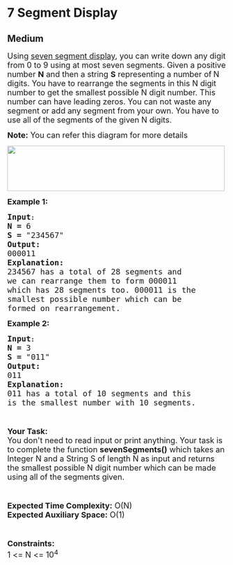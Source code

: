 # 7 Segment Display
## Medium 
<div class="problem-statement" style="user-select: auto;">
                <p style="user-select: auto;"></p><p style="user-select: auto;"><span style="font-size: 18px; user-select: auto;">Using <a href="https://www.electronics-tutorials.ws/blog/7-segment-display-tutorial.html" target="_blank" style="user-select: auto;">seven segment display</a>, you can write down any digit from 0 to 9 using at most seven segments. Given a positive number <strong style="user-select: auto;">N</strong> and then a string <strong style="user-select: auto;">S</strong> representing a number of<strong style="user-select: auto;"> </strong>N digits. You have to rearrange the segments in this N digit number to get the smallest possible N digit number. This number can have leading zeros. You can not waste any segment or add any segment from your own. You have to use all of the segments of the given N digits. </span></p>

<p style="user-select: auto;"><span style="font-size: 18px; user-select: auto;"><strong style="user-select: auto;">Note:</strong> You can refer this diagram for more details</span></p>

<p style="user-select: auto;"><span style="font-size: 18px; user-select: auto;"><img alt="" src="https://media.geeksforgeeks.org/img-practice/ScreenShot2022-02-17at11-1646053217.png" style="height: 104px; width: 500px; user-select: auto;" class="img-responsive"></span></p>

<p style="user-select: auto;"><span style="font-size: 18px; user-select: auto;"><strong style="user-select: auto;">Example 1:</strong></span></p>

<pre style="user-select: auto;"><span style="font-size: 18px; user-select: auto;"><strong style="user-select: auto;">Input</strong></span><strong style="user-select: auto;">:</strong>
<span style="font-size: 18px; user-select: auto;"><strong style="user-select: auto;">N = </strong>6</span>
<span style="font-size: 18px; user-select: auto;"><strong style="user-select: auto;">S = </strong>"234567"</span>
<span style="font-size: 18px; user-select: auto;"><strong style="user-select: auto;">Output:</strong></span>
<span style="font-size: 18px; user-select: auto;">000011</span>
<span style="font-size: 18px; user-select: auto;"><strong style="user-select: auto;">Explanation:</strong></span>
<span style="font-size: 18px; user-select: auto;">234567 has a total of 28 segments and
we can rearrange them to form 000011
which has 28 segments too. 000011 is the
smallest possible number which can be
formed on rearrangement.</span></pre>

<p style="user-select: auto;"><span style="font-size: 18px; user-select: auto;"><strong style="user-select: auto;">Example 2:</strong></span></p>

<pre style="user-select: auto;"><span style="font-size: 18px; user-select: auto;"><strong style="user-select: auto;">Input</strong></span><strong style="user-select: auto;">:</strong>
<span style="font-size: 18px; user-select: auto;"><strong style="user-select: auto;">N = </strong>3</span>
<span style="font-size: 18px; user-select: auto;"><strong style="user-select: auto;">S = </strong>"011"</span>
<span style="font-size: 18px; user-select: auto;"><strong style="user-select: auto;">Output:</strong></span>
<span style="font-size: 18px; user-select: auto;">011</span>
<span style="font-size: 18px; user-select: auto;"><strong style="user-select: auto;">Explanation:</strong></span>
<span style="font-size: 18px; user-select: auto;">011 has a total of 10 segments and this
is the smallest number with 10 segments.
</span></pre>

<p style="user-select: auto;">&nbsp;</p>

<p style="user-select: auto;"><span style="font-size: 18px; user-select: auto;"><strong style="user-select: auto;">Your Task:</strong><br style="user-select: auto;">
You don't need to read input or print anything. Your task is to complete the function <strong style="user-select: auto;">sevenSegments()</strong> which takes an Integer N and a String S of length N as input and returns the smallest possible N digit number which can be made using all of the segments given.</span></p>

<p style="user-select: auto;">&nbsp;</p>

<p style="user-select: auto;"><span style="font-size: 18px; user-select: auto;"><strong style="user-select: auto;">Expected Time Complexity:</strong> O(N)<br style="user-select: auto;">
<strong style="user-select: auto;">Expected Auxiliary Space:</strong> O(1)</span></p>

<p style="user-select: auto;">&nbsp;</p>

<p style="user-select: auto;"><span style="font-size: 18px; user-select: auto;"><strong style="user-select: auto;">Constraints:</strong></span><br style="user-select: auto;">
<span style="font-size: 18px; user-select: auto;">1 &lt;= N &lt;= 10<sup style="user-select: auto;">4</sup></span></p>
 <p style="user-select: auto;"></p>
            </div>